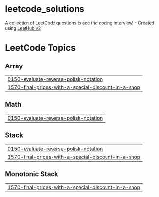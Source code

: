 # leetcode_solutions
A collection of LeetCode questions to ace the coding interview! - Created using [LeetHub v2](https://github.com/arunbhardwaj/LeetHub-2.0)

<!---LeetCode Topics Start-->
# LeetCode Topics
## Array
|  |
| ------- |
| [0150-evaluate-reverse-polish-notation](https://github.com/jayanthp24/leetcode_solutions/tree/master/0150-evaluate-reverse-polish-notation) |
| [1570-final-prices-with-a-special-discount-in-a-shop](https://github.com/jayanthp24/leetcode_solutions/tree/master/1570-final-prices-with-a-special-discount-in-a-shop) |
## Math
|  |
| ------- |
| [0150-evaluate-reverse-polish-notation](https://github.com/jayanthp24/leetcode_solutions/tree/master/0150-evaluate-reverse-polish-notation) |
## Stack
|  |
| ------- |
| [0150-evaluate-reverse-polish-notation](https://github.com/jayanthp24/leetcode_solutions/tree/master/0150-evaluate-reverse-polish-notation) |
| [1570-final-prices-with-a-special-discount-in-a-shop](https://github.com/jayanthp24/leetcode_solutions/tree/master/1570-final-prices-with-a-special-discount-in-a-shop) |
## Monotonic Stack
|  |
| ------- |
| [1570-final-prices-with-a-special-discount-in-a-shop](https://github.com/jayanthp24/leetcode_solutions/tree/master/1570-final-prices-with-a-special-discount-in-a-shop) |
<!---LeetCode Topics End-->